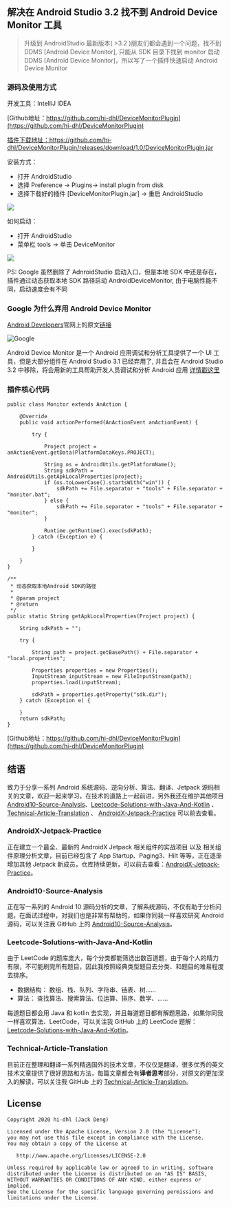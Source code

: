 ## 解决在 Android Studio 3.2 找不到 Android Device Monitor 工具

> 升级到 AndroidStudio 最新版本( >3.2 )朋友们都会遇到一个问题，找不到 DDMS [Android Device Monitor], 只能从 SDK 目录下找到 monitor 启动 DDMS [Android Device Monitor]，所以写了一个插件快速启动 Android Device Monitor

### 源码及使用方式

开发工具：IntelliJ IDEA

[Github地址：https://github.com/hi-dhl/DeviceMonitorPlugin](https://github.com/hi-dhl/DeviceMonitorPlugin)

[插件下载地址：https://github.com/hi-dhl/DeviceMonitorPlugin/releases/download/1.0/DeviceMonitorPlugin.jar
](https://github.com/hi-dhl/DeviceMonitorPlugin/releases/download/1.0/DeviceMonitorPlugin.jar)

安装方式：

* 打开 AndroidStudio
* 选择 Preference -> Plugins-> install plugin from disk
* 选择下载好的插件 [DeviceMonitorPlugin.jar] -> 重启 AndroidStudio

![](http://cdn.51git.cn/2020-05-30-1549102936603931.jpg)

如何启动：

* 打开 AndroidStudio
* 菜单栏 tools -> 单击 DeviceMonitor

![](http://cdn.51git.cn/2020-05-30-15491020796229221.jpg)

PS: Google 虽然删除了 AdnroidStudio 启动入口，但是本地 SDK 中还是存在，插件通过动态获取本地 SDK 路径启动 AndroidDeviceMonitor, 由于电脑性能不同，启动速度会有不同

###  Google 为什么弃用 Android Device Monitor

[Android Developers](https://developer.android.com/)官网上的原文[链接](https://developer.android.com/studio/profile/monitor)

![Google](http://cdn.51git.cn/2019-12-12-15490930968670.jpg)

Android Device Monitor 是一个 Android 应用调试和分析工具提供了一个 UI 工具，但是大部分组件在 Android Studio 3.1 已经弃用了, 并且会在 Android Studio 3.2 中移除，将会用新的工具帮助开发人员调试和分析 Android 应用 [详情戳这里](https://developer.android.com/studio/profile/monitor)

### 插件核心代码

```
public class Monitor extends AnAction {

    @Override
    public void actionPerformed(AnActionEvent anActionEvent) {

        try {

            Project project = anActionEvent.getData(PlatformDataKeys.PROJECT);

            String os = AndroidUtils.getPlatformName();
            String sdkPath = AndroidUtils.getApkLocalProperties(project);
            if (os.toLowerCase().startsWith("win")) {
                sdkPath += File.separator + "tools" + File.separator + "monitor.bat";
            } else {
                sdkPath += File.separator + "tools" + File.separator + "monitor";
            }

            Runtime.getRuntime().exec(sdkPath);
        } catch (Exception e) {

        }

    }
}
```


```
/**
 * 动态获取本地Android SDK的路径
 *
 * @param project
 * @return
 */
public static String getApkLocalProperties(Project project) {

    String sdkPath = "";

    try {

        String path = project.getBasePath() + File.separator + "local.properties";

        Properties properties = new Properties();
        InputStream inputStream = new FileInputStream(path);
        properties.load(inputStream);

        sdkPath = properties.getProperty("sdk.dir");
    } catch (Exception e) {

    }
    return sdkPath;
}
```

[Github地址：https://github.com/hi-dhl/DeviceMonitorPlugin](https://github.com/hi-dhl/DeviceMonitorPlugin)

## 结语

致力于分享一系列 Android 系统源码、逆向分析、算法、翻译、Jetpack 源码相关的文章，欢迎一起来学习，在技术的道路上一起前进，另外我还在维护其他项目 [Android10-Source-Analysis](https://github.com/hi-dhl/Android10-Source-Analysis)、[Leetcode-Solutions-with-Java-And-Kotlin](https://github.com/hi-dhl/Leetcode-Solutions-with-Java-And-Kotlin) 、[Technical-Article-Translation](https://github.com/hi-dhl/Technical-Article-Translation) 、 [AndroidX-Jetpack-Practice](https://github.com/hi-dhl/AndroidX-Jetpack-Practice) 可以前去查看。

### AndroidX-Jetpack-Practice

正在建立一个最全、最新的 AndroidX Jetpack 相关组件的实战项目 以及 相关组件原理分析文章，目前已经包含了 App Startup、Paging3、Hilt 等等，正在逐渐增加其他 Jetpack 新成员，仓库持续更新，可以前去查看：[AndroidX-Jetpack-Practice](https://github.com/hi-dhl/AndroidX-Jetpack-Practice)。

### Android10-Source-Analysis

正在写一系列的 Android 10 源码分析的文章，了解系统源码，不仅有助于分析问题，在面试过程中，对我们也是非常有帮助的，如果你同我一样喜欢研究 Android 源码，可以关注我 GitHub 上的 [Android10-Source-Analysis](https://github.com/hi-dhl/Android10-Source-Analysis)。

### Leetcode-Solutions-with-Java-And-Kotlin

由于 LeetCode 的题库庞大，每个分类都能筛选出数百道题，由于每个人的精力有限，不可能刷完所有题目，因此我按照经典类型题目去分类、和题目的难易程度去排序。

* 数据结构： 数组、栈、队列、字符串、链表、树……
* 算法： 查找算法、搜索算法、位运算、排序、数学、……

每道题目都会用 Java 和 kotlin 去实现，并且每道题目都有解题思路，如果你同我一样喜欢算法、LeetCode，可以关注我 GitHub 上的 LeetCode 题解：[Leetcode-Solutions-with-Java-And-Kotlin](https://github.com/hi-dhl/Leetcode-Solutions-with-Java-And-Kotlin)。

### Technical-Article-Translation

目前正在整理和翻译一系列精选国外的技术文章，不仅仅是翻译，很多优秀的英文技术文章提供了很好思路和方法，每篇文章都会有**译者思考**部分，对原文的更加深入的解读，可以关注我 GitHub 上的 [Technical-Article-Translation](https://github.com/hi-dhl/Technical-Article-Translation)。

## License

```
Copyright 2020 hi-dhl (Jack Deng)

Licensed under the Apache License, Version 2.0 (the "License");
you may not use this file except in compliance with the License.
You may obtain a copy of the License at

   http://www.apache.org/licenses/LICENSE-2.0

Unless required by applicable law or agreed to in writing, software
distributed under the License is distributed on an "AS IS" BASIS,
WITHOUT WARRANTIES OR CONDITIONS OF ANY KIND, either express or implied.
See the License for the specific language governing permissions and
limitations under the License.
```


